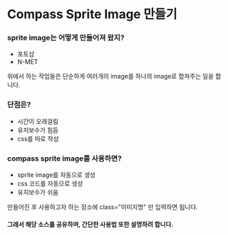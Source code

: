 # Compass Sprite Image 만들기

### sprite image는 어떻게 만들어져 왔지?  
- 포토샵  
- N-MET  

위에서 하는 작업들은 단순하게 여러개의 image를 하나의 image로 합쳐주는 일을 합니다.  

### 단점은?  
- 시간이 오래걸림
- 유지보수가 힘듬
- css를 따로 작성

### compass sprite image를 사용하면?  
- sprite image를 자동으로 생성
- css 코드를 자동으로 생성
- 유지보수가 쉬움

만들어진 후 사용하고자 하는 장소에 class="이미지명" 만 입력하면 됩니다.

#### 그래서 해당 소스를 공유하며, 간단한 사용법 또한 설명하려 합니다.
